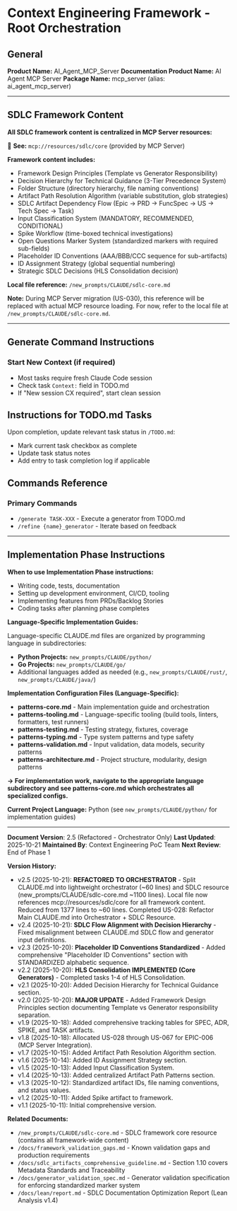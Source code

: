 # Context Engineering Framework - Root Orchestration

## General

**Product Name:** AI_Agent_MCP_Server
**Documentation Product Name:** AI Agent MCP Server
**Package Name:** mcp_server (alias: ai_agent_mcp_server)

---

## SDLC Framework Content

**All SDLC framework content is centralized in MCP Server resources:**

📘 **See:** `mcp://resources/sdlc/core` (provided by MCP Server)

**Framework content includes:**
- Framework Design Principles (Template vs Generator Responsibility)
- Decision Hierarchy for Technical Guidance (3-Tier Precedence System)
- Folder Structure (directory hierarchy, file naming conventions)
- Artifact Path Resolution Algorithm (variable substitution, glob strategies)
- SDLC Artifact Dependency Flow (Epic → PRD → FuncSpec → US → Tech Spec → Task)
- Input Classification System (MANDATORY, RECOMMENDED, CONDITIONAL)
- Spike Workflow (time-boxed technical investigations)
- Open Questions Marker System (standardized markers with required sub-fields)
- Placeholder ID Conventions (AAA/BBB/CCC sequence for sub-artifacts)
- ID Assignment Strategy (global sequential numbering)
- Strategic SDLC Decisions (HLS Consolidation decision)

**Local file reference:** `/new_prompts/CLAUDE/sdlc-core.md`

**Note:** During MCP Server migration (US-030), this reference will be replaced with actual MCP resource loading. For now, refer to the local file at `/new_prompts/CLAUDE/sdlc-core.md`.

---

## Generate Command Instructions

### Start New Context (if required)
- Most tasks require fresh Claude Code session
- Check task `Context:` field in TODO.md
- If "New session CX required", start clean session

## Instructions for TODO.md Tasks
Upon completion, update relevant task status in `/TODO.md`:
- Mark current task checkbox as complete
- Update task status notes
- Add entry to task completion log if applicable

## Commands Reference

### Primary Commands
- `/generate TASK-XXX` - Execute a generator from TODO.md
- `/refine {name}_generator` - Iterate based on feedback

---

## Implementation Phase Instructions

**When to use Implementation Phase instructions:**
- Writing code, tests, documentation
- Setting up development environment, CI/CD, tooling
- Implementing features from PRDs/Backlog Stories
- Coding tasks after planning phase completes

**Language-Specific Implementation Guides:**

Language-specific CLAUDE.md files are organized by programming language in subdirectories:
- **Python Projects:** `new_prompts/CLAUDE/python/`
- **Go Projects:** `new_prompts/CLAUDE/go/`
- Additional languages added as needed (e.g., `new_prompts/CLAUDE/rust/`, `new_prompts/CLAUDE/java/`)

**Implementation Configuration Files (Language-Specific):**
- **patterns-core.md** - Main implementation guide and orchestration
- **patterns-tooling.md** - Language-specific tooling (build tools, linters, formatters, test runners)
- **patterns-testing.md** - Testing strategy, fixtures, coverage
- **patterns-typing.md** - Type system patterns and type safety
- **patterns-validation.md** - Input validation, data models, security patterns
- **patterns-architecture.md** - Project structure, modularity, design patterns

**→ For implementation work, navigate to the appropriate language subdirectory and see patterns-core.md which orchestrates all specialized configs.**

**Current Project Language:** Python (see `new_prompts/CLAUDE/python/` for implementation guides)

---

**Document Version**: 2.5 (Refactored - Orchestrator Only)
**Last Updated**: 2025-10-21
**Maintained By**: Context Engineering PoC Team
**Next Review**: End of Phase 1

**Version History:**
- v2.5 (2025-10-21): **REFACTORED TO ORCHESTRATOR** - Split CLAUDE.md into lightweight orchestrator (~60 lines) and SDLC resource (new_prompts/CLAUDE/sdlc-core.md ~1100 lines). Local file now references mcp://resources/sdlc/core for all framework content. Reduced from 1377 lines to ~60 lines. Completed US-028: Refactor Main CLAUDE.md into Orchestrator + SDLC Resource.
- v2.4 (2025-10-21): **SDLC Flow Alignment with Decision Hierarchy** - Fixed misalignment between CLAUDE.md SDLC flow and generator input definitions.
- v2.3 (2025-10-20): **Placeholder ID Conventions Standardized** - Added comprehensive "Placeholder ID Conventions" section with STANDARDIZED alphabetic sequence.
- v2.2 (2025-10-20): **HLS Consolidation IMPLEMENTED (Core Generators)** - Completed tasks 1-4 of HLS Consolidation.
- v2.1 (2025-10-20): Added Decision Hierarchy for Technical Guidance section.
- v2.0 (2025-10-20): **MAJOR UPDATE** - Added Framework Design Principles section documenting Template vs Generator responsibility separation.
- v1.9 (2025-10-18): Added comprehensive tracking tables for SPEC, ADR, SPIKE, and TASK artifacts.
- v1.8 (2025-10-18): Allocated US-028 through US-067 for EPIC-006 (MCP Server Integration).
- v1.7 (2025-10-15): Added Artifact Path Resolution Algorithm section.
- v1.6 (2025-10-14): Added ID Assignment Strategy section.
- v1.5 (2025-10-13): Added Input Classification System.
- v1.4 (2025-10-13): Added centralized Artifact Path Patterns section.
- v1.3 (2025-10-12): Standardized artifact IDs, file naming conventions, and status values.
- v1.2 (2025-10-11): Added Spike artifact to framework.
- v1.1 (2025-10-11): Initial comprehensive version.

**Related Documents:**
- `/new_prompts/CLAUDE/sdlc-core.md` - SDLC framework core resource (contains all framework-wide content)
- `/docs/framework_validation_gaps.md` - Known validation gaps and production requirements
- `/docs/sdlc_artifacts_comprehensive_guideline.md` - Section 1.10 covers Metadata Standards and Traceability
- `/docs/generator_validation_spec.md` - Generator validation specification for enforcing standardized marker system
- `/docs/lean/report.md` - SDLC Documentation Optimization Report (Lean Analysis v1.4)
